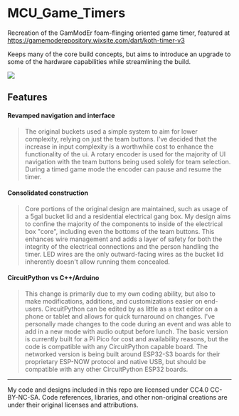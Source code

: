 # MCU_Game_Timers
Recreation of the GamModEr foam-flinging oriented game timer, featured at https://gamemoderepository.wixsite.com/dart/koth-timer-v3

Keeps many of the core build concepts, but aims to introduce an upgrade to some of the hardware capabilities while streamlining the build.

![](https://i.imgur.com/xyAUXBF.jpg)

## Features
#### Revamped navigation and interface
> The original buckets used a simple system to aim for lower complexity, relying on just the team buttons. I've decided that the increase in input complexity is a worthwhile cost to enhance the functionality of the ui. A rotary encoder is used for the majority of UI navigation with the team buttons being used solely for team selection. During a timed game mode the encoder can pause and resume the timer.

#### Consolidated construction
> Core portions of the original design are maintained, such as usage of a 5gal bucket lid and a residential electrical gang box. My design aims to confine the majority of the components to inside of the electrical box "core", including even the bottoms of the team buttons. This enhances wire management and adds a layer of safety for both the integrity of the electrical connections and the person handling the timer. LED wires are the only outward-facing wires as the bucket lid inherently doesn't allow running them concealed.

#### CircuitPython vs C++/Arduino
> This change is primarily due to my own coding ability, but also to make modifications, additions, and customizations easier on end-users. CircuitPython can be edited by as little as a text editor on a phone or tablet and allows for quick turnaround on changes. I've personally made changes to the code during an event and was able to add in a new mode with audio output before lunch. The basic version is currently built for a Pi Pico for cost and availability reasons, but the code is compatible with any CircuitPython capable board. The networked version is being built around ESP32-S3 boards for their proprietary ESP-NOW protocol and native USB, but should be compatible with any other CircuitPython ESP32 boards. 

---
My code and designs included in this repo are licensed under CC4.0 CC-BY-NC-SA.
Code references, libraries, and other non-original creations are under their original licenses and attributions.